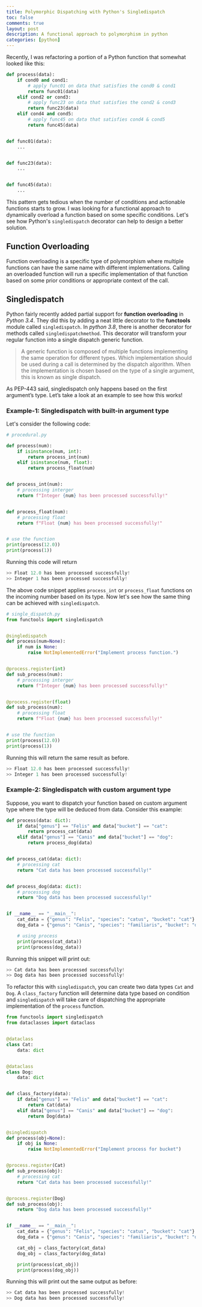 ```yaml
---
title: Polymorphic Dispatching with Python's Singledispatch
toc: false
comments: true
layout: post
description: A functional approach to polymorphism in python
categories: [python]
---
```


Recently, I was refactoring a portion of a Python function that somewhat looked like this:

```python
def process(data):
    if cond0 and cond1:
        # apply func01 on data that satisfies the cond0 & cond1
        return func01(data)
    elif cond2 or cond3:
        # apply func23 on data that satisfies the cond2 & cond3
        return func23(data)
    elif cond4 and cond5:
        # apply func45 on data that satisfies cond4 & cond5
        return func45(data)


def func01(data):
    ...


def func23(data):
    ...


def func45(data):
    ...
```
This pattern gets tedious when the number of conditions and actionable functions starts to grow. I was looking for a functional approach to dynamically overload a function based on some specific conditions. Let's see how Python's `singledispatch` decorator can help to design a better solution.

## Function Overloading

Function overloading is a specific type of polymorphism where multiple functions can have the same name with different implementations. Calling an overloaded function will run a specific implementation of that function based on some prior conditions or appropriate context of the call.


## Singledispatch

Python fairly recently added partial support for **function overloading** in *Python 3.4*. They did this by adding a neat little decorator to the **functools** module called `singledispatch`.  In *python 3.8*, there is another decorator for methods called `singledispatchmethod`. This decorator will transform your regular function into a single dispatch generic function.

> A generic function is composed of multiple functions implementing the same operation for different types. Which implementation should be used during a call is determined by the dispatch algorithm. When the implementation is chosen based on the type of a single argument, this is known as single dispatch.

As PEP-443 said, singledispatch only happens based on the first argument’s type. Let’s take a look at an example to see how this works!

### Example-1: Singledispatch with built-in argument type

Let's consider the following code:
```python
# procedural.py

def process(num):
    if isinstance(num, int):
        return process_int(num)
    elif isinstance(num, float):
        return process_float(num)


def process_int(num):
    # processing interger
    return f"Integer {num} has been processed successfully!"


def process_float(num):
    # processing float
    return f"Float {num} has been processed successfully!"


# use the function
print(process(12.0))
print(process(1))
```

Running this code will return
```python
>> Float 12.0 has been processed successfully!
>> Integer 1 has been processed successfully!
```
The above code snippet applies `process_int` or `process_float` functions on the incoming number based on its type. Now let's see how the same thing can be achieved with `singledispatch`.

```python
# single_dispatch.py
from functools import singledispatch


@singledispatch
def process(num=None):
    if num is None:
        raise NotImplementedError("Implement process function.")


@process.register(int)
def sub_process(num):
    # processing interger
    return f"Integer {num} has been processed successfully!"


@process.register(float)
def sub_process(num):
    # processing float
    return f"Float {num} has been processed successfully!"


# use the function
print(process(12.0))
print(process(1))
```
Running this will return the same result as before.
```python
>> Float 12.0 has been processed successfully!
>> Integer 1 has been processed successfully!
```

### Example-2: Singledispatch with custom argument type
Suppose, you want to dispatch your function based on custom argument type where the type will be deduced from data. Consider this example:

```python
def process(data: dict):
    if data["genus"] == "Felis" and data["bucket"] == "cat":
        return process_cat(data)
    elif data["genus"] == "Canis" and data["bucket"] == "dog":
        return process_dog(data)


def process_cat(data: dict):
    # processing cat
    return "Cat data has been processed successfully!"


def process_dog(data: dict):
    # processing dog
    return "Dog data has been processed successfully!"


if __name__ == "__main__":
    cat_data = {"genus": "Felis", "species": "catus", "bucket": "cat"}
    dog_data = {"genus": "Canis", "species": "familiaris", "bucket": "dog"}

    # using process
    print(process(cat_data))
    print(process(dog_data))
```

Running this snippet will print out:
```python
>> Cat data has been processed successfully!
>> Dog data has been processed successfully!
```

To refactor this with `singledispatch`, you can create two data types `Cat` and `Dog`. A `class_factory` function will determine data type based on condition and `singledispatch` will take care of dispatching the appropriate implementation of the `process` function.

```python
from functools import singledispatch
from dataclasses import dataclass


@dataclass
class Cat:
    data: dict


@dataclass
class Dog:
    data: dict


def class_factory(data):
    if data["genus"] == "Felis" and data["bucket"] == "cat":
        return Cat(data)
    elif data["genus"] == "Canis" and data["bucket"] == "dog":
        return Dog(data)


@singledispatch
def process(obj=None):
    if obj is None:
        raise NotImplementedError("Implement process for bucket")


@process.register(Cat)
def sub_process(obj):
    # processing cat
    return "Cat data has been processed successfully!"


@process.register(Dog)
def sub_process(obj):
    return "Dog data has been processed successfully!"


if __name__ == "__main__":
    cat_data = {"genus": "Felis", "species": "catus", "bucket": "cat"}
    dog_data = {"genus": "Canis", "species": "familiaris", "bucket": "dog"}

    cat_obj = class_factory(cat_data)
    dog_obj = class_factory(dog_data)

    print(process(cat_obj))
    print(process(dog_obj))
```
Running this will print out the same output as before:

```python
>> Cat data has been processed successfully!
>> Dog data has been processed successfully!
```
